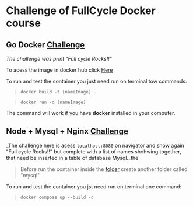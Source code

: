 # Challenge of FullCycle Docker course 
## Go Docker [Challenge](go_challenge/)
_The challenge was print "Full cycle Rocks!!"_

To acess the image in docker hub click [Here](https://hub.docker.com/repository/docker/vitoremerique/go/general)

To run and test the container you just need run on terminal tow commands:
>```docker build -t [nameImage] . ```

>```docker run -d [nameImage] ```

The command will work if you have **docker** installed in your computer.

## Node + Mysql + Nginx [Challenge](node-nginx//)
_The challenge here is acess ```localhost:8080``` on navigator and show again "Full cycle Rocks!!" but complete with a list of names shohwing together, that need be inserted in a table of database Mysql._the

> Before run the container inside the [folder](node-nginx//) create another folder called "mysql"

To run and test the container you jst need run on terminal one command:
> ```docker compose up --build -d```
